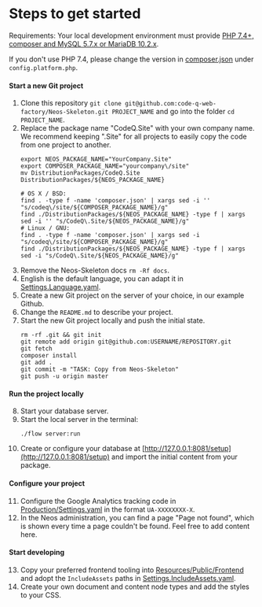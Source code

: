 # Steps to get started

Requirements:
Your local development environment must provide [PHP 7.4+, composer and MySQL 5.7.x or MariaDB 10.2.x](https://www.neos.io/download-and-extend.html).

If you don't use PHP 7.4, please change the version in [composer.json](/composer.json#L8) under `config.platform.php`.

#### Start a new Git project

1. Clone this repository `git clone git@github.com:code-q-web-factory/Neos-Skeleton.git PROJECT_NAME` and go into the folder `cd PROJECT_NAME`.
2. Replace the package name "CodeQ.Site" with your own company name. We recommend keeping ".Site" for all projects to easily copy the code from one project to another.
    ```
    export NEOS_PACKAGE_NAME="YourCompany.Site"
    export COMPOSER_PACKAGE_NAME="yourcompany\/site"
    mv DistributionPackages/CodeQ.Site DistributionPackages/${NEOS_PACKAGE_NAME}
    
    # OS X / BSD:
    find . -type f -name 'composer.json' | xargs sed -i '' "s/codeq\/site/${COMPOSER_PACKAGE_NAME}/g"
    find ./DistributionPackages/${NEOS_PACKAGE_NAME} -type f | xargs sed -i '' "s/CodeQ\.Site/${NEOS_PACKAGE_NAME}/g"
    # Linux / GNU:
    find . -type f -name 'composer.json' | xargs sed -i "s/codeq\/site/${COMPOSER_PACKAGE_NAME}/g"
    find ./DistributionPackages/${NEOS_PACKAGE_NAME} -type f | xargs sed -i "s/CodeQ\.Site/${NEOS_PACKAGE_NAME}/g"
    ```
3. Remove the Neos-Skeleton docs `rm -Rf docs`.
4. English is the default language, you can adapt it in [Settings.Language.yaml](/DistributionPackages/CodeQ.Site/Configuration/Settings.Language.yaml).
5. Create a new Git project on the server of your choice, in our example Github.
6. Change the `README.md` to describe your project.
7. Start the new Git project locally and push the initial state.
    ```
    rm -rf .git && git init
    git remote add origin git@github.com:USERNAME/REPOSITORY.git
    git fetch
    composer install
    git add .
    git commit -m "TASK: Copy from Neos-Skeleton"
    git push -u origin master
    ```

#### Run the project locally

8. Start your database server.
9. Start the local server in the terminal:
    ```
    ./flow server:run
    ```
10. Create or configure your database at [http://127.0.0.1:8081/setup](http://127.0.0.1:8081/setup) and import the initial content from your package.

#### Configure your project

11. Configure the Google Analytics tracking code in [Production/Settings.yaml](/DistributionPackages/CodeQ.Site/Configuration/Production/Settings.yaml) in the format `UA-XXXXXXXX-X`.
12. In the Neos administration, you can find a page "Page not found", which is shown every time a page couldn't be found. Feel free to add content here.

#### Start developing

13. Copy your preferred frontend tooling into [Resources/Public/Frontend](/DistributionPackages/CodeQ.Site/Resources/Public/Frontend) and adopt the `IncludeAssets` paths in [Settings.IncludeAssets.yaml](/DistributionPackages/CodeQ.Site/Configuration/Settings.IncludeAssets.yaml).
14. Create your own document and content node types and add the styles to your CSS.

